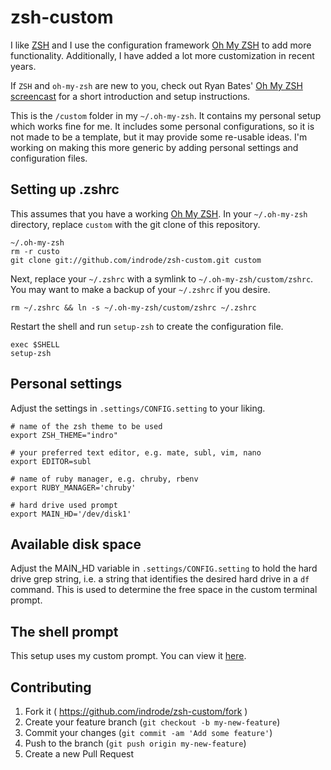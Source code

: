 # zsh-custom

I like [ZSH](http://www.zsh.org/) and I use the configuration framework [Oh My ZSH](https://github.com/robbyrussell/oh-my-zsh) to add more functionality. Additionally, I have added a lot more customization in recent years.

If `ZSH` and `oh-my-zsh` are new to you, check out Ryan Bates' [Oh My ZSH screencast](http://railscasts.com/episodes/308-oh-my-zsh) for a short introduction and setup instructions.

This is the `/custom` folder in my `~/.oh-my-zsh`. It contains my personal setup which works fine for me. It includes some personal configurations, so it is not made to be a template, but it may provide some re-usable ideas. I'm working on making this more generic by adding personal settings and configuration files.

## Setting up .zshrc

This assumes that you have a working [Oh My ZSH](https://github.com/robbyrussell/oh-my-zsh). In your `~/.oh-my-zsh` directory, replace `custom` with the git clone of this repository.

    ~/.oh-my-zsh
    rm -r custo
    git clone git://github.com/indrode/zsh-custom.git custom

Next, replace your `~/.zshrc` with a symlink to `~/.oh-my-zsh/custom/zshrc`. You may want to make a backup of your `~/.zshrc` if you desire.

    rm ~/.zshrc && ln -s ~/.oh-my-zsh/custom/zshrc ~/.zshrc

Restart the shell and run `setup-zsh` to create the configuration file.

    exec $SHELL
    setup-zsh

## Personal settings

Adjust the settings in `.settings/CONFIG.setting` to your liking.

    # name of the zsh theme to be used
    export ZSH_THEME="indro"

    # your preferred text editor, e.g. mate, subl, vim, nano
    export EDITOR=subl

    # name of ruby manager, e.g. chruby, rbenv
    export RUBY_MANAGER='chruby'

    # hard drive used prompt
    export MAIN_HD='/dev/disk1'

## Available disk space

Adjust the MAIN_HD variable in `.settings/CONFIG.setting` to hold the hard drive grep string, i.e. a string that identifies the desired hard drive in a `df` command. This is used to determine the free space in the custom terminal prompt.

## The shell prompt

This setup uses my custom prompt. You can view it [here](https://github.com/indrode/zsh-custom/blob/master/indro.zsh-theme).

## Contributing

1. Fork it ( https://github.com/indrode/zsh-custom/fork )
2. Create your feature branch (`git checkout -b my-new-feature`)
3. Commit your changes (`git commit -am 'Add some feature'`)
4. Push to the branch (`git push origin my-new-feature`)
5. Create a new Pull Request
